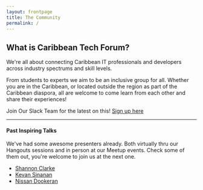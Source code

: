 ```yaml
---
layout: frontpage
title: The Community
permalink: /
---
```


## What is Caribbean Tech Forum?

We're all about connecting Caribbean IT professionals and developers across industry spectrums and skill levels.

From students to experts we aim to be an inclusive group for all. Whether you are in the Caribbean, or located outside the region as part of the Caribbean diaspora, all are welcome to come learn from each other and share their experiences!

Join Our Slack Team for the latest on this! [Sign up here](https://caribbeantechforum.typeform.com/to/VlxYku)

---

#### Past Inspiring Talks

We've had some awesome presenters already. Both virtually thru our Hangouts sessions and in person at our Meetup events. Check some of them out, you're welcome to join us at the next one.

- [Shannon Clarke](https://www.youtube.com/watch?v=3mXYVdKnCwE)
- [Kevan Sinanan](https://www.youtube.com/watch?v=RlY4o6CZRb8)
- [Nissan Dookeran](https://youtu.be/xANrsSin_-0)
